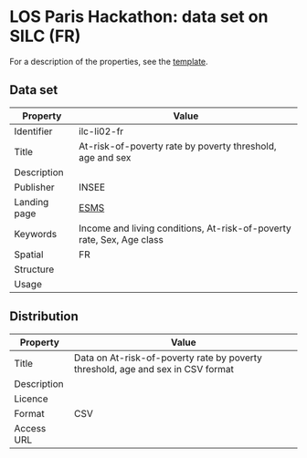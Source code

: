 # LOS Paris Hackathon: data set on SILC (FR) #

For a description of the properties, see the [template](dataset-description-template.md).

## Data set

| Property     | Value 
|--------------|----
| Identifier   | ilc-li02-fr
| Title        | At-risk-of-poverty rate by poverty threshold, age and sex
| Description  | 
| Publisher    | INSEE
| Landing page | [ESMS](http://ec.europa.eu/eurostat/cache/metadata/en/ilc_esms.htm)
| Keywords     | Income and living conditions, At-risk-of-poverty rate, Sex, Age class
| Spatial      | FR
| Structure    | 
| Usage        | 


## Distribution

| Property     | Value 
|--------------|----
| Title        | Data on At-risk-of-poverty rate by poverty threshold, age and sex in CSV format
| Description  | 
| Licence      | 
| Format       | CSV
| Access URL   | 
